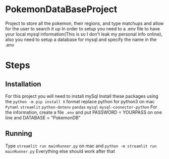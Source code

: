 # PokemonDataBaseProject

Project to store all the pokemon, their regions, and type matchups and allow for the user to search it up
In order to setup you need to a .env file to have your local mysql information(This is so I don't leak my personal info online), also you need to setup a database for mysql and specify the name in the .env

# Steps

## Installation

For this project you will need to install mySql
Install these packages using the `python -m pip install X` format replace python for python3 on mac
`PyYaml`
`streamlit`
`python-dotenv`
`pandas`
`mysql`
`mysql-connector-python`
For the information, create a file `.env` and put PASSWORD = YOURPASS on one line and DATABASE = "PokemonDB"

## Running

Type `streamlit run mainRunner.py` on mac and `python -m streamlit run mainRunner.py`
Everything else should work after that
